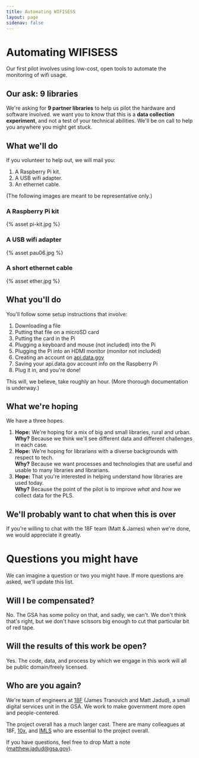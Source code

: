 ```yaml
---
title: Automating WIFISESS
layout: page
sidenav: false
---
```


# Automating WIFISESS

Our first pilot involves using low-cost, open tools to automate the monitoring of wifi usage. 

## Our ask: 9 libraries

We're asking for **9 partner libraries** to help us pilot the hardware and software involved.  we want you to know that this is a **data collection experiment**, and not a test of your technical abilities. We'll be on call to help you anywhere you might get stuck.

## What we'll do

If you volunteer to help out, we will mail you:

1. A Raspberry Pi kit.
2. A USB wifi adapter.
3. An ethernet cable.

(The following images are meant to be representative only.)

<div class="grid-container">
  <div class="grid-row">
    <div class="tablet:grid-col">
    <h3>A Raspberry Pi kit</h3>
    {% asset pi-kit.jpg %}
    </div>
    <div class="tablet:grid-col">
    <h3>A USB wifi adapter</h3>
    {% asset pau06.jpg %}
    </div>
    <div class="tablet:grid-col">
    <h3>A short ethernet cable</h3>
    {% asset ether.jpg %}
    </div>
  </div>
</div>


## What you'll do

You'll follow some setup instructions that involve:

1. Downloading a file
2. Putting that file on a microSD card
3. Putting the card in the Pi
4. Plugging a keyboard and mouse (not included) into the Pi
5. Plugging the Pi into an HDMI monitor (monitor not included)
6. Creating an account on [api.data.gov](https://api.data.gov/)
7. Saving your api.data.gov account info on the Raspberry Pi
8. Plug it in, and you're done!

This will, we believe, take roughly an hour. (More thorough documentation is underway.)

## What we're hoping

We have a three hopes.

1. **Hope:** We're hoping for a mix of big and small libraries, rural and urban. <br>
    **Why?** Because we think we'll see different data and different challenges in each case. 
2. **Hope:** We're hoping for librarians with a diverse backgrounds with respect to tech. <br>
    **Why?** Because we want processes and technologies that are useful and usable to many libraries and librarians.
3. **Hope:** That you're interested in helping understand how libraries are used today. <br>
    **Why?** Because the point of the pilot is to improve *what* and *how* we collect data for the PLS.

## We'll probably want to chat when this is over

If you're willing to chat with the 18F team (Matt & James) when we're done, we would appreciate it greatly. 


# Questions you might have

We can imagine a question or two you might have. If more questions are asked, we'll update this list. 

## Will I be compensated?

No. The GSA has some policy on that, and sadly, we can't. We don't think that's right, but we don't have scissors big enough to cut that particular bit of red tape.

## Will the results of this work be open?

Yes. The code, data, and process by which we engage in this work will all be public domain/freely licensed. 

## Who are you again?

We're team of engineers at <a href="https://18f.gsa.gov">18F</a> (James Tranovich and Matt Jadud), a small digital services unit in the GSA. We work to make government more open and people-centered. 

The project overall has a much larger cast. There are many colleagues at 18F, <a href="https://10x.gsa.gov">10x</a>, and <a href="https://imls.gov">IMLS</a> who are essential to the project overall.
 
If you have questions, feel free to drop Matt a note (matthew.jadud@gsa.gov).